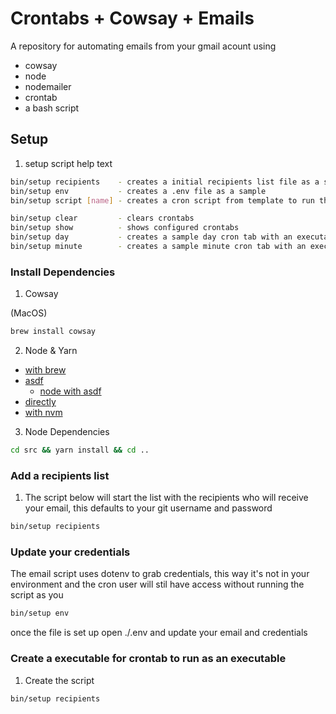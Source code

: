 # Crontabs + Cowsay + Emails

A repository for automating emails from your gmail acount using

- cowsay
- node
- nodemailer
- crontab
- a bash script

## Setup

1. setup script help text

```bash
bin/setup recipients    - creates a initial recipients list file as a sample
bin/setup env           - creates a .env file as a sample
bin/setup script [name] - creates a cron script from template to run the email

bin/setup clear         - clears crontabs
bin/setup show          - shows configured crontabs
bin/setup day           - creates a sample day cron tab with an executable script
bin/setup minute        - creates a sample minute cron tab with an executable script
```

### Install Dependencies

1. Cowsay

(MacOS)
```sh
brew install cowsay
```

2. Node & Yarn

- [with brew](https://formulae.brew.sh/formula/node)
- [asdf](http://asdf-vm.com/)
    - [node with asdf](https://github.com/asdf-vm/asdf-nodejs)
- [directly](https://nodejs.org/en/download/)
- [with nvm](https://github.com/nvm-sh/nvm#install--update-script)

3. Node Dependencies
```bash
cd src && yarn install && cd ..
```

### Add a recipients list

1. The script below will start the list with the recipients who will receive your email, this defaults to your git username and password

```bash
bin/setup recipients
```

### Update your credentials

The email script uses dotenv to grab credentials, this way it's not in your environment and the cron user will stil have access without running the script as you

```bash
bin/setup env
```

once the file is set up open ./.env and update your email and credentials

### Create a executable for crontab to run as an executable

1. Create the script

```sh
bin/setup recipients
```

